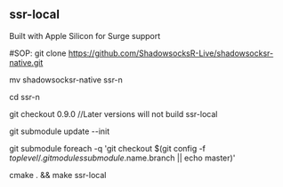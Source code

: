 ## ssr-local
Built with Apple Silicon for Surge support

#SOP:
git clone https://github.com/ShadowsocksR-Live/shadowsocksr-native.git

mv shadowsocksr-native ssr-n

cd ssr-n

git checkout 0.9.0 //Later versions will not build ssr-local

git submodule update --init

git submodule foreach -q 'git checkout $(git config -f $toplevel/.gitmodules submodule.$name.branch || echo master)'

cmake . && make ssr-local
